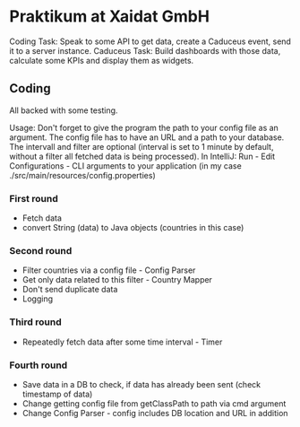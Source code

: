 # Praktikum at Xaidat GmbH
Coding Task: Speak to some API to get data, create a Caduceus event, send it to a server instance.
Caduceus Task: Build dashboards with those data, calculate some KPIs and display them as widgets.

## Coding
All backed with some testing.

Usage: Don't forget to give the program the path to your config file as an argument.
The config file has to have an URL and a path to your database. The intervall and filter are optional (interval is set to 1 minute by default, without a filter all fetched data is being processed).
In IntelliJ: Run - Edit Configurations - CLI arguments to your application (in my case ./src/main/resources/config.properties)

### First round
- Fetch data
- convert String (data) to Java objects (countries in this case)

### Second round
- Filter countries via a config file - Config Parser
- Get only data related to this filter - Country Mapper
- Don't send duplicate data
- Logging

### Third round
- Repeatedly fetch data after some time interval - Timer

### Fourth round
- Save data in a DB to check, if data has already been sent (check timestamp of data)
- Change getting config file from getClassPath to path via cmd argument
- Change Config Parser - config includes DB location and URL in addition
